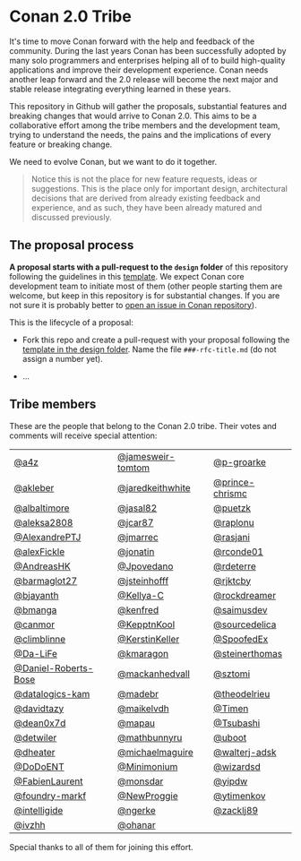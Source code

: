 # Conan 2.0 Tribe

It's time to move Conan forward with the help and feedback of the community. During
the last years Conan has been successfully adopted by many solo programmers and 
enterprises helping all of to build high-quality applications and improve their 
development experience. Conan needs another leap forward and the 2.0 release will
become the next major and stable release integrating everything learned in these years.

This repository in Github will gather the proposals, substantial features and 
breaking changes that would arrive to Conan 2.0. This aims to be a collaborative
effort among the tribe members and the development team, trying to understand 
the needs, the pains and the implications of every feature or breaking change.

We need to evolve Conan, but we want to do it together.


> Notice this is not the place for new feature requests, ideas or suggestions. This is the place only for important design, architectural decisions that are derived from already existing feedback and experience, and as such, they have been already matured and discussed previously.


The proposal process
--------------------

**A proposal starts with a pull-request to the `design` folder** of this repository
following the guidelines in this [template](design/_TEMPLATE.md). We expect Conan
core development team to initiate most of them (other people starting them are
welcome, but keep in this repository is for substantial changes. If you are not sure
it is probably better to 
[open an issue in Conan repository](https://github.com/conan-io/conan/issues)).

This is the lifecycle of a proposal:

 * Fork this repo and create a pull-request with your proposal following the
   [template in the design folder](design/_TEMPLATE.md). Name the file 
   `###-rfc-title.md` (do not assign a number yet).

 * ...


Tribe members
-------------

These are the people that belong to the Conan 2.0 tribe. Their votes and comments
will receive special attention:


|                      |                     |                     |
|----------------------|---------------------|---------------------|
| [@a4z](https://github.com/a4z) | [@jamesweir-tomtom](https://github.com/jamesweir-tomtom) | [@p-groarke](https://github.com/p-groarke) |
| [@akleber](https://github.com/akleber) | [@jaredkeithwhite](https://github.com/jaredkeithwhite) | [@prince-chrismc](https://github.com/prince-chrismc) |
| [@albaltimore](https://github.com/albaltimore) | [@jasal82](https://github.com/jasal82) | [@puetzk](https://github.com/puetzk) |
| [@aleksa2808](https://github.com/aleksa2808) | [@jcar87](https://github.com/jcar87) | [@raplonu](https://github.com/raplonu) |
| [@AlexandrePTJ](https://github.com/AlexandrePTJ) | [@jmarrec](https://github.com/jmarrec) | [@rasjani](https://github.com/rasjani) |
| [@alexFickle](https://github.com/alexFickle) | [@jonatin](https://github.com/jonatin) | [@rconde01](https://github.com/rconde01) |
| [@AndreasHK](https://github.com/AndreasHK) | [@Jpovedano](https://github.com/Jpovedano) | [@rdeterre](https://github.com/rdeterre) |
| [@barmaglot27](https://github.com/barmaglot27) | [@jsteinhofff](https://github.com/jsteinhofff) | [@rjktcby](https://github.com/rjktcby) |
| [@bjayanth](https://github.com/bjayanth) | [@Kellya-C](https://github.com/Kellya-C) | [@rockdreamer](https://github.com/rockdreamer) |
| [@bmanga](https://github.com/bmanga) | [@kenfred](https://github.com/kenfred) | [@saimusdev](https://github.com/saimusdev) |
| [@canmor](https://github.com/canmor) | [@KepptnKool](https://github.com/KepptnKool) | [@sourcedelica](https://github.com/sourcedelica) |
| [@climblinne](https://github.com/climblinne) | [@KerstinKeller](https://github.com/KerstinKeller) | [@SpoofedEx](https://github.com/SpoofedEx) |
| [@Da-LiFe](https://github.com/Da-LiFe) | [@kmaragon](https://github.com/kmaragon) | [@steinerthomas](https://github.com/steinerthomas) |
| [@Daniel-Roberts-Bose](https://github.com/Daniel-Roberts-Bose) | [@mackanhedvall](https://github.com/mackanhedvall) | [@sztomi](https://github.com/sztomi) |
| [@datalogics-kam](https://github.com/datalogics-kam) | [@madebr](https://github.com/madebr) | [@theodelrieu](https://github.com/theodelrieu) |
| [@davidtazy](https://github.com/davidtazy) | [@maikelvdh](https://github.com/maikelvdh) | [@Timen](https://github.com/Timen) |
| [@dean0x7d](https://github.com/dean0x7d) | [@mapau](https://github.com/mapau) | [@Tsubashi](https://github.com/Tsubashi) |
| [@detwiler](https://github.com/detwiler) | [@mathbunnyru](https://github.com/mathbunnyru) | [@uboot](https://github.com/uboot) |
| [@dheater](https://github.com/dheater) | [@michaelmaguire](https://github.com/michaelmaguire) | [@walterj-adsk](https://github.com/walterj-adsk) |
| [@DoDoENT](https://github.com/DoDoENT) | [@Minimonium](https://github.com/Minimonium) | [@wizardsd](https://github.com/wizardsd) |
| [@FabienLaurent](https://github.com/FabienLaurent) | [@monsdar](https://github.com/monsdar) | [@yipdw](https://github.com/yipdw) |
| [@foundry-markf](https://github.com/foundry-markf) | [@NewProggie](https://github.com/NewProggie) | [@ytimenkov](https://github.com/ytimenkov) |
| [@intelligide](https://github.com/intelligide) | [@ngerke](https://github.com/ngerke) | [@zacklj89](https://github.com/zacklj89) |
| [@ivzhh](https://github.com/ivzhh) | [@ohanar](https://github.com/ohanar) |  |

Special thanks to all of them for joining this effort.

